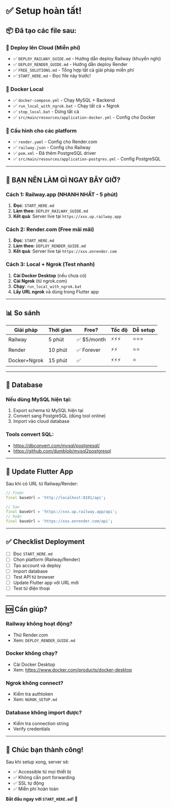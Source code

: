 # ✅ Setup hoàn tất!

## 📦 Đã tạo các file sau:

### 🚀 Deploy lên Cloud (Miễn phí)
- ✅ `DEPLOY_RAILWAY_GUIDE.md` - Hướng dẫn deploy Railway (khuyến nghị)
- ✅ `DEPLOY_RENDER_GUIDE.md` - Hướng dẫn deploy Render
- ✅ `FREE_SOLUTIONS.md` - Tổng hợp tất cả giải pháp miễn phí
- ✅ `START_HERE.md` - Đọc file này trước!

### 🐳 Docker Local
- ✅ `docker-compose.yml` - Chạy MySQL + Backend
- ✅ `run_local_with_ngrok.bat` - Chạy tất cả + Ngrok
- ✅ `stop_local.bat` - Dừng tất cả
- ✅ `src/main/resources/application-docker.yml` - Config cho Docker

### 📝 Cấu hình cho các platform
- ✅ `render.yaml` - Config cho Render.com
- ✅ `railway.json` - Config cho Railway
- ✅ `pom.xml` - Đã thêm PostgreSQL driver
- ✅ `src/main/resources/application-postgres.yml` - Config PostgreSQL

---

## 🎯 BẠN NÊN LÀM GÌ NGAY BÂY GIỜ?

### Cách 1: Railway.app (NHANH NHẤT - 5 phút)

1. **Đọc**: `START_HERE.md`
2. **Làm theo**: `DEPLOY_RAILWAY_GUIDE.md`
3. **Kết quả**: Server live tại `https://xxx.up.railway.app`

### Cách 2: Render.com (Free mãi mãi)

1. **Đọc**: `START_HERE.md`  
2. **Làm theo**: `DEPLOY_RENDER_GUIDE.md`
3. **Kết quả**: Server live tại `https://xxx.onrender.com`

### Cách 3: Local + Ngrok (Test nhanh)

1. **Cài Docker Desktop** (nếu chưa có)
2. **Cài Ngrok** (từ ngrok.com)
3. **Chạy**: `run_local_with_ngrok.bat`
4. **Lấy URL ngrok** và dùng trong Flutter app

---

## 📊 So sánh

| Giải pháp | Thời gian | Free? | Tốc độ | Dễ setup |
|-----------|----------|-------|-------|----------|
| Railway   | 5 phút   | ✅ $5/month | ⚡⚡⚡ | ⭐⭐⭐ |
| Render    | 10 phút  | ✅ Forever | ⚡⚡   | ⭐⭐ |
| Docker+Ngrok | 15 phút | ✅ | ⚡⚡⚡ | ⭐ |

---

## 🔧 Database

### Nếu dùng MySQL hiện tại:
1. Export schema từ MySQL hiện tại
2. Convert sang PostgreSQL (dùng tool online)
3. Import vào cloud database

### Tools convert SQL:
- https://dbconvert.com/mysql/postgresql/
- https://github.com/dumblob/mysql2postgresql

---

## 📱 Update Flutter App

Sau khi có URL từ Railway/Render:

```dart
// Trước
final baseUrl = 'http://localhost:8101/api';

// Sau  
final baseUrl = 'https://xxx.up.railway.app/api';
// hoặc
final baseUrl = 'https://xxx.onrender.com/api';
```

---

## ✅ Checklist Deployment

- [ ] Đọc `START_HERE.md`
- [ ] Chọn platform (Railway/Render)
- [ ] Tạo account và deploy
- [ ] Import database
- [ ] Test API từ browser
- [ ] Update Flutter app với URL mới
- [ ] Test từ điện thoại

---

## 🆘 Cần giúp?

### Railway không hoạt động?
- Thử Render.com
- Xem: `DEPLOY_RENDER_GUIDE.md`

### Docker không chạy?
- Cài Docker Desktop
- Xem: https://www.docker.com/products/docker-desktop

### Ngrok không connect?
- Kiểm tra authtoken
- Xem: `NGROK_SETUP.md`

### Database không import được?
- Kiểm tra connection string
- Verify credentials

---

## 🎉 Chúc bạn thành công!

Sau khi setup xong, server sẽ:
- ✅ Accessible từ mọi thiết bị
- ✅ Không cần port forwarding
- ✅ SSL tự động
- ✅ Miễn phí hoàn toàn

**Bắt đầu ngay với `START_HERE.md`! 🚀**

